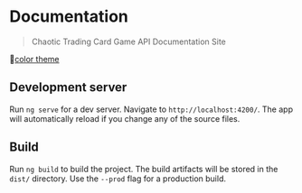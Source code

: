 # Documentation
> Chaotic Trading Card Game API Documentation Site

🎨[color theme](https://coolors.co/d00000-ffba08-3f88c5-032b43-136f63)

## Development server

Run `ng serve` for a dev server. Navigate to `http://localhost:4200/`. The app will automatically reload if you change any of the source files.

## Build

Run `ng build` to build the project. The build artifacts will be stored in the `dist/` directory. Use the `--prod` flag for a production build.
